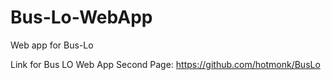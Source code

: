 # Bus-Lo-WebApp
Web app for Bus-Lo

Link for Bus LO Web App Second Page: https://github.com/hotmonk/BusLo
